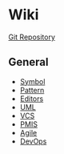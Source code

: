 Wiki
====

[Git Repository](https://github.com/Framins/wiki)

General
-------

* [Symbol](symbol.md)
* [Pattern](pattern.md)
* [Editors](editors/README.md)
* [UML](uml/README.md)
* [VCS](vcs/README.md)
* [PMIS](pmis.md)
* [Agile](agile/README.md)
* [DevOps](devops.md)
